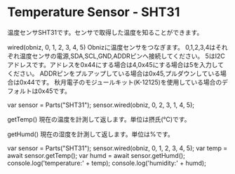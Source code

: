 # Temperature Sensor - SHT31
温度センサSHT31です。センサで取得した温度を知ることができます。

wired(obniz, 0, 1, 2, 3, 4, 5)
Obnizに温度センサをつなぎます。
0,1,2,3,4はそれぞれ温度センサの電源,SDA,SCL,GND,ADDRピンへ接続してください。
5はI2Cアドレスです。アドレスを0x44にする場合は4,0x45にする場合は5を入力してください。
ADDRピンをプルアップしている場合は0x45,プルダウンしている場合は0x44です。
秋月電子のモジュールキット(K-12125)を使用している場合のデフォルトは0x45です。

var sensor = Parts("SHT31");
sensor.wired(obniz, 0, 2, 3, 1, 4, 5);

getTemp()
現在の温度を計測して返します。単位は摂氏(℃)です。

getHumd()
現在の湿度を計測して返します。単位は%です。

var sensor = Parts("SHT31");
sensor.wired(obniz, 0, 1, 2, 3, 4, 5);
var temp = await sensor.getTemp();
var humd = await sensor.getHumd();
console.log('temperature:' + temp);
console.log('humidity:' + humd);
